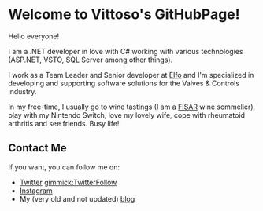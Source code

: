 # Welcome to Vittoso's GitHubPage!

Hello everyone!

I am a .NET developer in love with C# working with various technologies (ASP.NET, VSTO, SQL Server among other things).

I work as a Team Leader and Senior developer at [Elfo](http://www.elfo.net) and I'm specialized in developing and supporting software solutions for the Valves & Controls industry.

In my free-time, I usually go to wine tastings (I am a [FISAR](http://www.fisar.org) wine sommelier), play with my Nintendo Switch, love my lovely wife, cope with rheumatoid arthritis and see friends. Busy life!
## Contact Me

If you want, you can follow me on:
- [Twitter](https://twitter.com/vittoso) [gimmick:TwitterFollow](@vittoso)
- [Instagram](https://www.instagram.com/vittoriosozzi/)
- My (very old and not updated) [blog](http://vittoso.blogspot.com)